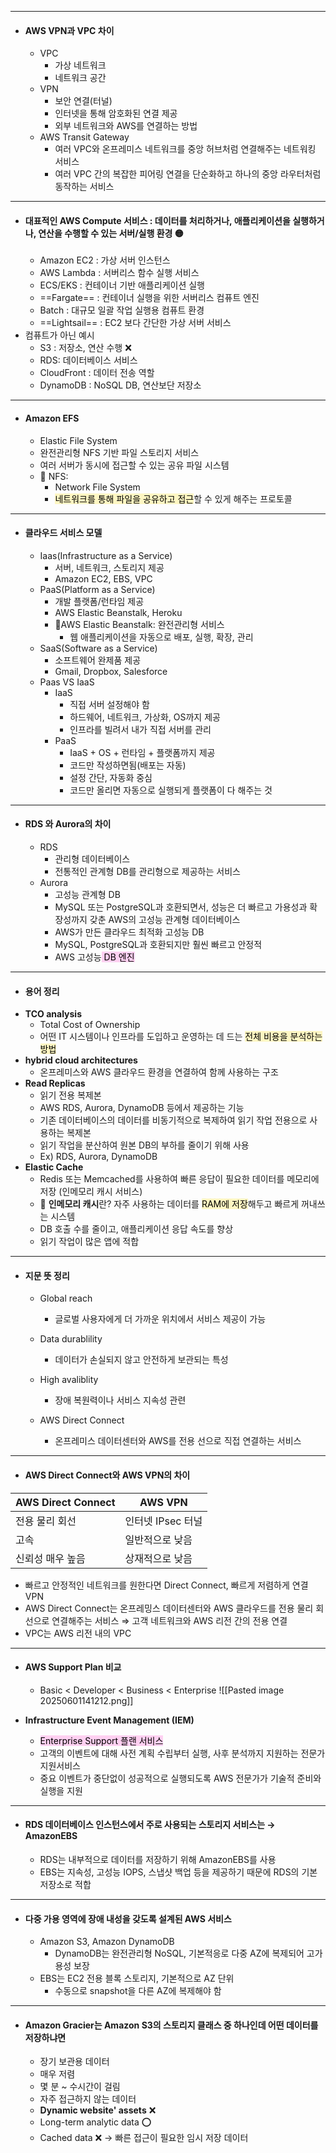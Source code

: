 

---

- #### **AWS VPN과 VPC 차이**
	- VPC
		- 가상 네트워크
		- 네트워크 공간
	- VPN
		- 보안 연결(터널)
		- 인터넷을 통해 암호화된 연결 제공
		- 외부 네트워크와 AWS를 연결하는 방법
	- AWS Transit Gateway
		- 여러 VPC와 온프레미스 네트워크를 중앙 허브처럼 연결해주는 네트워킹 서비스
		- 여러 VPC 간의 복잡한 피어링 연결을 단순화하고 하나의 중앙 라우터처럼 동작하는 서비스

---


- #### 대표적인 AWS Compute 서비스 : 데이터를 처리하거나, 애플리케이션을 실행하거나, 연산을 수행할 수 있는 서버/실행 환경 🟡
    - Amazon EC2 : 가상 서버 인스턴스
    - AWS Lambda : 서버리스 함수 실행 서비스
    - ECS/EKS : 컨테이너 기반 애플리케이션 실행
    - ==Fargate== : 컨테이너 실행을 위한 서버리스 컴퓨트 엔진
    - Batch : 대규모 일괄 작업 실행용 컴퓨트 환경
    - ==Lightsail== : EC2 보다 간단한 가상 서버 서비스
- 컴퓨트가 아닌 예시
    - S3 : 저장소, 연산 수행 ❌
    - RDS: 데이터베이스 서비스
    - CloudFront : 데이터 전송 역할
    - DynamoDB : NoSQL DB, 연산보단 저장소


---

- #### Amazon EFS
	- Elastic File System
	- 완전관리형 NFS 기반 파일 스토리지 서비스
	- 여러 서버가 동시에 접근할 수 있는 공유 파일 시스템
	- 📌 NFS: 
		- Network File System
		- <mark style="background: #FFF3A3A6;">네트워크를 통해 파일을 공유하고 접근</mark>할 수 있게 해주는 프로토콜

---

- #### 클라우드 서비스 모델
	- Iaas(Infrastructure as a Service)
		- 서버, 네트워크, 스토리지 제공
		- Amazon EC2, EBS, VPC
	- PaaS(Platform as a Service)
		- 개발 플랫폼/런타임 제공
		- AWS Elastic Beanstalk, Heroku
		- 📌AWS Elastic Beanstalk: 완전관리형 서비스
			- 웹 애플리케이션을 자동으로 배포, 실행, 확장, 관리
	- SaaS(Software as a Service)
		- 소프트웨어 완제품 제공
		- Gmail, Dropbox, Salesforce
	- Paas VS IaaS
		- IaaS
			- 직접 서버 설정해야 함
			- 하드웨어, 네트워크, 가상화, OS까지 제공
			- 인프라를 빌려서 내가 직접 서버를 관리
		- PaaS
			- IaaS + OS + 런타임 + 플랫폼까지 제공
			- 코드만 작성하면됨(배포는 자동)
			- 설정 간단, 자동화 중심
			- 코드만 올리면 자동으로 실행되게 플랫폼이 다 해주는 것




---
- #### **RDS 와 Aurora의 차이**
	- RDS
		- 관리형 데이터베이스
		- 전통적인 관계형 DB를 관리형으로 제공하는 서비스
	- Aurora
		-  고성능 관계형 DB
		-  MySQL 또는 PostgreSQL과 호환되면서, 성능은 더 빠르고 가용성과 확장성까지 갖춘 AWS의 고성능 관계형 데이터베이스
		- AWS가 만든 클라우드 최적화 고성능 DB
		- MySQL, PostgreSQL과 호환되지만 훨씬 빠르고 안정적
		- AWS 고성능<mark style="background: #FFB8EBA6;"> DB 엔진</mark>


---
- #### 용어 정리
- **TCO analysis**
	- Total Cost of Ownership
	- 어떤 IT 시스템이나 인프라를 도입하고 운영하는 데 드는 <mark style="background: #FFF3A3A6;">전체 비용을 분석하는 방법</mark>
-  **hybrid cloud architectures**
	- 온프레미스와 AWS 클라우드 환경을 연결하여 함께 사용하는 구조
- **Read Replicas**
	- 읽기 전용 복제본
	- AWS RDS, Aurora, DynamoDB 등에서 제공하는 기능
	- 기존 데이터베이스의 데이터를 비동기적으로 복제하여 읽기 작업 전용으로 사용하는 복제본
	- 읽기 작업을 분산하여 원본 DB의 부하를 줄이기 위해 사용
	- Ex) RDS, Aurora, DynamoDB
- **Elastic Cache**
	- Redis 또는 Memcached를 사용하여 빠른 응답이 필요한 데이터를 메모리에 저장 (인메모리 캐시 서비스)
    - 📌 **인메모리 캐시**란? 자주 사용하는 데이터를 <mark style="background: #FFF3A3A6;">RAM에 저장</mark>해두고 빠르게 꺼내쓰는 시스템
	- DB 호출 수를 줄이고, 애플리케이션 응답 속도를 향상
	- 읽기 작업이 많은 앱에 적합

---

- #### **지문 뜻 정리**
	- Global reach
		- 글로벌 사용자에게 더 가까운 위치에서 서비스 제공이 가능
	- Data durablility
		- 데이터가 손실되지 않고 안전하게 보관되는 특성
	- High avaliblity
		- 장애 복원력이나 서비스 지속성 관련
	
	- AWS Direct Connect
		- 온프레미스 데이터센터와 AWS를 전용 선으로 직접 연결하는 서비스


---

- #### **AWS Direct Connect와 AWS VPN의 차이**

| AWS Direct Connect | AWS VPN      |
| ------------------ | ------------ |
| 전용 물리 회선           | 인터넷 IPsec 터널 |
| 고속                 | 일반적으로 낮음     |
| 신뢰성 매우 높음          | 상재적으로 낮음     |

- 빠르고 안정적인 네트워크를 원한다면 Direct Connect, 빠르게 저렴하게 연결 VPN
- AWS Direct Connect는 온프레밍스 데이터센터와 AWS 클라우드를 전용 물리 회선으로 연결해주는 서비스 ⇒️ 고객 네트워크와 AWS 리전 간의 전용 연결
- VPC는 AWS 리전 내의 VPC


---
- #### **AWS Support Plan 비교**
	- Basic < Developer < Business < Enterprise
![[Pasted image 20250601141212.png]]

- **Infrastructure Event Management (IEM)**
	- <mark style="background: #FFB8EBA6;">Enterprise Support 플랜 서비스</mark>
	- 고객의 이벤트에 대해 사전 계획 수립부터 실행, 사후 분석까지 지원하는 전문가 지원서비스
	- 중요 이벤트가 중단없이 성공적으로 실행되도록 AWS 전문가가 기술적 준비와 실행을 지원

---
- #### **RDS 데이터베이스 인스턴스에서 주로 사용되는 스토리지 서비스는 →  AmazonEBS**
	- RDS는 내부적으로 데이터를 저장하기 위해 AmazonEBS를 사용
	- EBS는 지속성, 고성능 IOPS, 스냅샷 백업 등을 제공하기 때문에 RDS의 기본 저장소로 적합

---
- #### **다중 가용 영역에 장애 내성을 갖도록 설계된 AWS 서비스**
	- Amazon S3, Amazon DynamoDB
		- DynamoDB는 완전관리형 NoSQL, 기본적응로 다중 AZ에 복제되어 고가용성 보장
	- EBS는 EC2 전용 블록 스토리지, 기본적으로 AZ 단위
		- 수동으로 snapshot을 다른 AZ에 복제해야 함

---
- #### Amazon Gracier는 Amazon S3의 스토리지 클래스 중 하나인데 어떤 데이터를 저장하냐면
	- 장기 보관용 데이터
	- 매우 저렴
	- 몇 분 ~ 수시간이 걸림
	- 자주 접근하지 않는 데이터
	- **Dynamic website' assets** ❌ 
	- Long-term analytic data ⭕️ 
	- Cached data ❌ →  빠른 접근이 필요한 임시 저장 데이터



